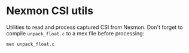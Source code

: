 # Nexmon CSI utils

Utilities to read and process captured CSI from Nexmon.
Don't forget to compile `unpack_float.c` to a mex file before processing:

```bash
mex unpack_float.c
```

